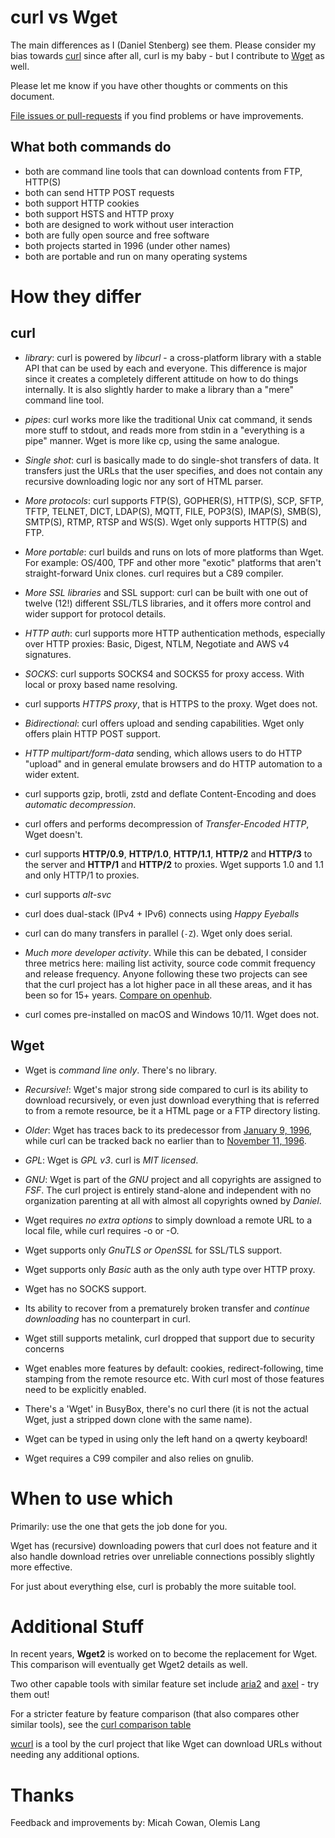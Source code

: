 # curl vs Wget

The main differences as I (Daniel Stenberg) see them. Please consider my bias
towards [curl](https://curl.se) since after all, curl is my baby - but I
contribute to [Wget](http://www.gnu.org/software/wget/) as well.

Please let me know if you have other thoughts or comments on this document.

[File issues or pull-requests](https://github.com/bagder/docs) if you find
problems or have improvements.

## What both commands do

- both are command line tools that can download contents from FTP, HTTP(S)
- both can send HTTP POST requests
- both support HTTP cookies
- both support HSTS and HTTP proxy
- both are designed to work without user interaction
- both are fully open source and free software
- both projects started in 1996 (under other names)
- both are portable and run on many operating systems

# How they differ

## curl

- *library*: curl is powered by *libcurl* - a cross-platform library with a
  stable API that can be used by each and everyone. This difference is major
  since it creates a completely different attitude on how to do things
  internally. It is also slightly harder to make a library than a "mere"
  command line tool.

- *pipes*: curl works more like the traditional Unix cat command, it sends
  more stuff to stdout, and reads more from stdin in a "everything is a pipe"
  manner. Wget is more like cp, using the same analogue.

- *Single shot*: curl is basically made to do single-shot transfers of
  data. It transfers just the URLs that the user specifies, and does not
  contain any recursive downloading logic nor any sort of HTML parser.

- *More protocols*: curl supports FTP(S), GOPHER(S), HTTP(S), SCP, SFTP, TFTP,
  TELNET, DICT, LDAP(S), MQTT, FILE, POP3(S), IMAP(S), SMB(S), SMTP(S), RTMP,
  RTSP and WS(S). Wget only supports HTTP(S) and FTP.
 
- *More portable*: curl builds and runs on lots of more platforms than
  Wget. For example: OS/400, TPF and other more "exotic" platforms that aren't
  straight-forward Unix clones. curl requires but a C89 compiler.

- *More SSL libraries* and SSL support: curl can be built with one out of
  twelve (12!) different SSL/TLS libraries, and it offers more control and
  wider support for protocol details.

- *HTTP auth*: curl supports more HTTP authentication methods, especially over
  HTTP proxies: Basic, Digest, NTLM, Negotiate and AWS v4 signatures.

- *SOCKS*: curl supports SOCKS4 and SOCKS5 for proxy access. With local or
  proxy based name resolving.
  
- curl supports *HTTPS proxy*, that is HTTPS to the proxy. Wget does not.

- *Bidirectional*: curl offers upload and sending capabilities. Wget
  only offers plain HTTP POST support.

- *HTTP multipart/form-data* sending, which allows users to do HTTP
  "upload" and in general emulate browsers and do HTTP automation to a wider
  extent.

- curl supports gzip, brotli, zstd and deflate Content-Encoding and does
  *automatic decompression*.

- curl offers and performs decompression of *Transfer-Encoded HTTP*, Wget
  doesn't.

- curl supports **HTTP/0.9**, **HTTP/1.0**, **HTTP/1.1**, **HTTP/2** and
  **HTTP/3** to the server and **HTTP/1** and **HTTP/2** to proxies.  Wget
  supports 1.0 and 1.1 and only HTTP/1 to proxies.

- curl supports *alt-svc*

- curl does dual-stack (IPv4 + IPv6) connects using *Happy Eyeballs*

- curl can do many transfers in parallel (`-Z`). Wget only does serial.

- *Much more developer activity*. While this can be debated, I consider three
  metrics here: mailing list activity, source code commit frequency and
  release frequency. Anyone following these two projects can see that the curl
  project has a lot higher pace in all these areas, and it has been so for 15+
  years. [Compare on
  openhub](https://www.openhub.net/p/_compare?project_0=cURL&project_1=Wget).

- curl comes pre-installed on macOS and Windows 10/11. Wget does not.

## Wget

- Wget is *command line only*. There's no library.

- *Recursive!*: Wget's major strong side compared to curl is its ability to
  download recursively, or even just download everything that is referred to
  from a remote resource, be it a HTML page or a FTP directory listing.

- *Older*: Wget has traces back to its predecessor from
  [January 9, 1996](https://ftp.sunet.se/mirror/archive/ftp.sunet.se/pub/www/utilities/Wget/old-versions/), while curl can be
tracked back no earlier than to [November 11, 1996](https://curl.se/docs/history.html).

- *GPL*: Wget is *GPL v3*. curl is *MIT licensed*.

- *GNU*: Wget is part of the *GNU* project and all copyrights are assigned to
  *FSF*. The curl project is entirely stand-alone and independent with no
  organization parenting at all with almost all copyrights owned by
  *Daniel*.

- Wget requires *no extra options* to simply download a remote URL to a local
  file, while curl requires -o or -O.

- Wget supports only *GnuTLS or OpenSSL* for SSL/TLS support.

- Wget supports only *Basic* auth as the only auth type over HTTP proxy.

- Wget has no SOCKS support.

- Its ability to recover from a prematurely broken transfer and *continue
  downloading* has no counterpart in curl.

- Wget still supports metalink, curl dropped that support due to security
  concerns

- Wget enables more features by default: cookies, redirect-following, time
  stamping from the remote resource etc. With curl most of those features need
  to be explicitly enabled.

- There's a 'Wget' in BusyBox, there's no curl there (it is not the actual
  Wget, just a stripped down clone with the same name).

- Wget can be typed in using only the left hand on a qwerty keyboard!

- Wget requires a C99 compiler and also relies on gnulib.

# When to use which

Primarily: use the one that gets the job done for you.

Wget has (recursive) downloading powers that curl does not feature and it also
handle download retries over unreliable connections possibly slightly more
effective.

For just about everything else, curl is probably the more suitable tool.

# Additional Stuff

In recent years, **Wget2** is worked on to become the replacement for Wget.
This comparison will eventually get Wget2 details as well.

Two other capable tools with similar feature set include
[aria2](https://aria2.github.io/) and
[axel](https://github.com/axel-download-accelerator/axel) - try them out!

For a stricter feature by feature comparison (that also compares other similar
tools), see the [curl comparison
table](https://curl.se/docs/comparison-table.html)

[wcurl](https://curl.se/wcurl) is a tool by the curl project that like Wget
can download URLs without needing any additional options.

# Thanks

  Feedback and improvements by: Micah Cowan, Olemis Lang

